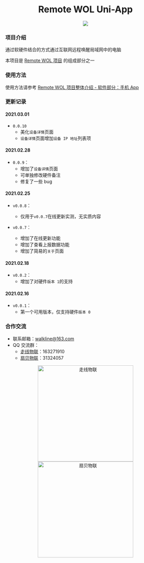 <h1 align="center">Remote WOL Uni-App</h1>

<p align="center"><img src="https://img.shields.io/badge/Licence-MIT-green.svg?style=for-the-badge" /></p>

### 项目介绍

通过软硬件结合的方式通过互联网远程唤醒局域网中的电脑

本项目是 [Remote WOL 项目](https://gitee.com/walkline/remote-wol) 的组成部分之一

### 使用方法

使用方法请参考 [Remote WOL 项目整体介绍 - 软件部分：手机 App](https://gitee.com/walkline/remote-wol#%E8%BD%AF%E4%BB%B6%E9%83%A8%E5%88%86%E6%89%8B%E6%9C%BA-app)

### 更新记录

#### 2021.03.01

* `0.0.10`
	* 美化`设备详情`页面
	* `设备详情`页面增加`设备 IP 地址`列表项

#### 2021.02.28

* `0.0.9`：
	* 增加了`设备详情`页面
	* 可单独修改硬件备注
	* 修复了一些 bug

#### 2021.02.25

* `v0.0.8`：
	* 仅用于`v0.0.7`在线更新实测，无实质内容

* `v0.0.7`：
	* 增加了在线更新功能
	* 增加了查看上报数据功能
	* 增加了简易的`关于`页面

#### 2021.02.18
* `v0.0.2`：
	* 增加了对硬件`版本 1`的支持

#### 2021.02.16
* `v0.0.1`：
	* 第一个可用版本，仅支持硬件`版本 0`

### 合作交流

* 联系邮箱：<walkline@163.com>
* QQ 交流群：
    * [走线物联](https://jq.qq.com/?_wv=1027&k=xtPoHgwL)：163271910
    * [扇贝物联](https://jq.qq.com/?_wv=1027&k=yp4FrpWh)：31324057

<p align="center"><img src="https://gitee.com/walkline/WeatherStation/raw/docs/images/qrcode_walkline.png" width="300px" alt="走线物联"><img src="https://gitee.com/walkline/WeatherStation/raw/docs/images/qrcode_bigiot.png" width="300px" alt="扇贝物联"></p>
